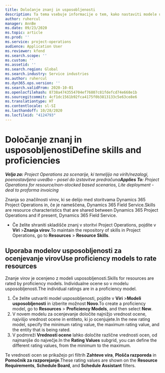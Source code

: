 ```yaml
---
title: Določanje znanj in usposobljenosti
description: Ta tema vsebuje informacije o tem, kako nastaviti modele usposobljenosti za ocenjevanje virov.
author: ruhercul
manager: AnnBe
ms.date: 09/23/2020
ms.topic: article
ms.prod: ''
ms.service: project-operations
audience: Application User
ms.reviewer: kfend
ms.search.scope: ''
ms.custom: ''
ms.assetid: ''
ms.search.region: Global
ms.search.industry: Service industries
ms.author: ruhercul
ms.dyn365.ops.version: ''
ms.search.validFrom: 2020-10-01
ms.openlocfilehash: 8738a4743554704ef76807c81fdefcd74e668e1b
ms.sourcegitcommit: 4cf1dc1561b92fca4175f0b3813133c5e63ce8e6
ms.translationtype: HT
ms.contentlocale: sl-SI
ms.lasthandoff: 10/28/2020
ms.locfileid: "4124793"
---
```

# <a name="define-skills-and-proficiencies"></a><span data-ttu-id="0d19e-103">Določanje znanj in usposobljenosti</span><span class="sxs-lookup"><span data-stu-id="0d19e-103">Define skills and proficiencies</span></span>

<span data-ttu-id="0d19e-104">_**Velja za:** Project Operations za scenarije, ki temeljijo na virih/nezalogi, poenostavljeno uvedbo – posel do izstavitve predračuna_</span><span class="sxs-lookup"><span data-stu-id="0d19e-104">_**Applies To:** Project Operations for resource/non-stocked based scenarios, Lite deployment - deal to proforma invoicing_</span></span>

<span data-ttu-id="0d19e-105">Znanja so značilnosti virov, ki se delijo med storitvama Dynamics 365 Project Operations in, če je nameščena, Dynamics 365 Field Service.</span><span class="sxs-lookup"><span data-stu-id="0d19e-105">Skills are resource characteristics that are shared between Dynamics 365 Project Operations and if present, Dynamics 365 Field Service.</span></span> 

- <span data-ttu-id="0d19e-106">Če želite shraniti skladišče znanj v storitvi Project Operations, pojdite v **Viri** \>**Znanja virov**.</span><span class="sxs-lookup"><span data-stu-id="0d19e-106">To maintain the repository of skills in Project Operations, go to **Resources** \> **Resource Skills**.</span></span> 

## <a name="use-proficiency-models-to-rate-resources"></a><span data-ttu-id="0d19e-107">Uporaba modelov usposobljenosti za ocenjevanje virov</span><span class="sxs-lookup"><span data-stu-id="0d19e-107">Use proficiency models to rate resources</span></span>

<span data-ttu-id="0d19e-108">Znanje virov je ocenjeno z modeli usposobljenosti.</span><span class="sxs-lookup"><span data-stu-id="0d19e-108">Skills for resources are rated by proficiency models.</span></span> <span data-ttu-id="0d19e-109">Individualne ocene so v modelu usposobljenosti.</span><span class="sxs-lookup"><span data-stu-id="0d19e-109">The individual ratings are in a proficiency model.</span></span> 

1. <span data-ttu-id="0d19e-110">Če želite ustvariti model usposobljenosti, pojdite v **Viri** \>**Modeli usposobljenosti** in izberite možnost **Novo**.</span><span class="sxs-lookup"><span data-stu-id="0d19e-110">To create a proficiency model, go to **Resources** \> **Proficiency Models**, and then select **New**.</span></span>
2. <span data-ttu-id="0d19e-111">V novem modelu za ocenjevanje določite najnižjo vrednost ocene, najvišjo vrednost ocene in entiteto, ki jo ocenjujete.</span><span class="sxs-lookup"><span data-stu-id="0d19e-111">In the new rating model, specify the minimum rating value, the maximum rating value, and the entity that is being rated.</span></span>
3. <span data-ttu-id="0d19e-112">V podmreži **Vrednosti ocene** lahko določite različne vrednosti ocen, od najmanjše do največje.</span><span class="sxs-lookup"><span data-stu-id="0d19e-112">In the **Rating Values** subgrid, you can define the different rating values, from the minimum to the maximum.</span></span>


<span data-ttu-id="0d19e-113">Te vrednosti ocen se prikažejo pri filtrih **Zahteve vira**, **Plošča razporeda** in **Pomočnik za razporejanje**.</span><span class="sxs-lookup"><span data-stu-id="0d19e-113">These rating values are shown on the **Resource Requirements**, **Schedule Board**, and **Schedule Assistant** filters.</span></span>
